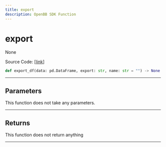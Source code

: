 ```yaml
---
title: export
description: OpenBB SDK Function
---
```


# export

None

Source Code: [[link](https://github.com/OpenBB-finance/OpenBBTerminal/tree/main/openbb_terminal/forecast/forecast_view.py#L270)]

```python
def export_df(data: pd.DataFrame, export: str, name: str = "") -> None
```

---

## Parameters

This function does not take any parameters.

---

## Returns

This function does not return anything

---

